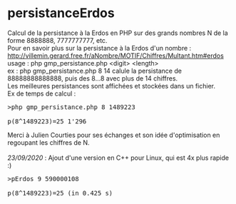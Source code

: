 # persistanceErdos
Calcul de la persistance à la Erdos en PHP sur des grands nombres N de la forme 8888888, 7777777777, etc.<br/>
Pour en savoir plus sur la persistance à la Erdos d'un nombre : http://villemin.gerard.free.fr/aNombre/MOTIF/Chiffres/Multant.htm#erdos<br/>
usage : php gmp_persistance.php &lt;digit&gt; &lt;length&gt;<br/>
ex : php gmp_persistance.php 8 14 calule la persistance de 88888888888888, puis des 8...8 avec plus de 14 chiffres.<br/>
Les meilleures persistances sont affichées et stockées dans un fichier.<br/>
Ex de temps de calcul :<br/>
<pre>&gt;php gmp_persistance.php 8 1489223<br/>
p(8^1489223)=25 1'296
</pre>
Merci à Julien Courties pour ses échanges et son idée d'optimisation en regoupant les chiffres de N.<br/>
<br/>
<i>23/09/2020</i> : Ajout d'une version en C++ pour Linux, qui est 4x plus rapide :)
<pre>&gt;pErdos 9 590000108<br/>
p(8^1489223)=25 (in 0.425 s)
</pre>
